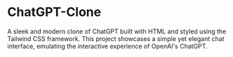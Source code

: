 # ChatGPT-Clone
A sleek and modern clone of ChatGPT built with HTML and styled using the Tailwind CSS framework. This project showcases a simple yet elegant chat interface, emulating the interactive experience of OpenAI's ChatGPT.
